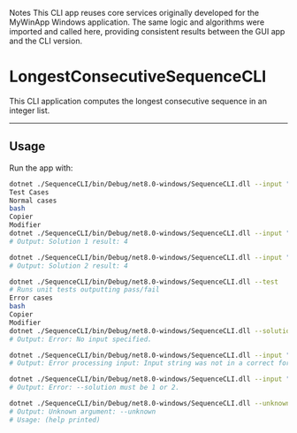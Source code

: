 Notes
This CLI app reuses core services originally developed for the MyWinApp Windows application. The same logic and algorithms were imported and called here, providing consistent results between the GUI app and the CLI version.
# LongestConsecutiveSequenceCLI

This CLI application computes the longest consecutive sequence in an integer list.

---

## Usage

Run the app with:

```bash
dotnet ./SequenceCLI/bin/Debug/net8.0-windows/SequenceCLI.dll --input "100,4,200,1,3,2" --solution 1
Test Cases
Normal cases
bash
Copier
Modifier
dotnet ./SequenceCLI/bin/Debug/net8.0-windows/SequenceCLI.dll --input "100,4,200,1,3,2" --solution 1
# Output: Solution 1 result: 4

dotnet ./SequenceCLI/bin/Debug/net8.0-windows/SequenceCLI.dll --input "100,4,200,1,3,2" --solution 2
# Output: Solution 2 result: 4

dotnet ./SequenceCLI/bin/Debug/net8.0-windows/SequenceCLI.dll --test
# Runs unit tests outputting pass/fail
Error cases
bash
Copier
Modifier
dotnet ./SequenceCLI/bin/Debug/net8.0-windows/SequenceCLI.dll --solution 1
# Output: Error: No input specified.

dotnet ./SequenceCLI/bin/Debug/net8.0-windows/SequenceCLI.dll --input "1,2,three"
# Output: Error processing input: Input string was not in a correct format.

dotnet ./SequenceCLI/bin/Debug/net8.0-windows/SequenceCLI.dll --input "1,2,3" --solution 5
# Output: Error: --solution must be 1 or 2.

dotnet ./SequenceCLI/bin/Debug/net8.0-windows/SequenceCLI.dll --unknown
# Output: Unknown argument: --unknown
# Usage: (help printed)